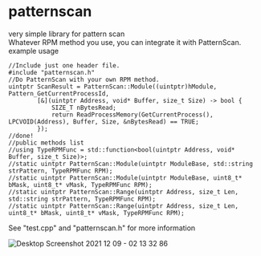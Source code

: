 # patternscan
very simple library for pattern scan   
Whatever RPM method you use, you can integrate it with PatternScan.   
example usage
```
//Include just one header file.
#include "patternscan.h"
//Do PatternScan with your own RPM method.
uintptr ScanResult = PatternScan::Module((uintptr)hModule, Pattern_GetCurrentProcessId,
        [&](uintptr Address, void* Buffer, size_t Size) -> bool {
            SIZE_T nBytesRead;
            return ReadProcessMemory(GetCurrentProcess(), LPCVOID(Address), Buffer, Size, &nBytesRead) == TRUE;
        });
//done!
//public methods list
//using TypeRPMFunc = std::function<bool(uintptr Address, void* Buffer, size_t Size)>;
//static uintptr PatternScan::Module(uintptr ModuleBase, std::string strPattern, TypeRPMFunc RPM);
//static uintptr PatternScan::Module(uintptr ModuleBase, uint8_t* bMask, uint8_t* vMask, TypeRPMFunc RPM);
//static uintptr PatternScan::Range(uintptr Address, size_t Len, std::string strPattern, TypeRPMFunc RPM);
//static uintptr PatternScan::Range(uintptr Address, size_t Len, uint8_t* bMask, uint8_t* vMask, TypeRPMFunc RPM);
```
See "test.cpp" and "patternscan.h" for more information

![Desktop Screenshot 2021 12 09 - 02 13 32 86](https://user-images.githubusercontent.com/32794121/146100656-c4cc1bbd-e6a0-4556-995f-cd6bc1cf8518.jpg)
